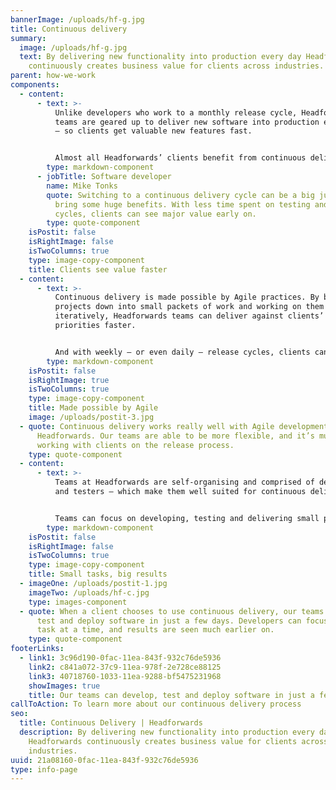 ```yaml
---
bannerImage: /uploads/hf-g.jpg
title: Continuous delivery
summary:
  image: /uploads/hf-g.jpg
  text: By delivering new functionality into production every day Headforwards
    continuously creates business value for clients across industries.
parent: how-we-work
components:
  - content:
      - text: >-
          Unlike developers who work to a monthly release cycle, Headforwards
          teams are geared up to deliver new software into production every day
          – so clients get valuable new features fast.


          Almost all Headforwards’ clients benefit from continuous delivery. From retail organisations to financial services providers, continuous delivery gives clients a commercial advantage, as it means they can offer new services and functionality faster than their competitors.
        type: markdown-component
      - jobTitle: Software developer
        name: Mike Tonks
        quote: Switching to a continuous delivery cycle can be a big jump, but it can
          bring some huge benefits. With less time spent on testing and release
          cycles, clients can see major value early on.
        type: quote-component
    isPostit: false
    isRightImage: false
    isTwoColumns: true
    type: image-copy-component
    title: Clients see value faster
  - content:
      - text: >-
          Continuous delivery is made possible by Agile practices. By breaking
          projects down into small packets of work and working on them
          iteratively, Headforwards teams can deliver against clients’
          priorities faster.


          And with weekly – or even daily – release cycles, clients can easily add or change requirements and barriers, such as approval stage gates, are removed from the process completely.
        type: markdown-component
    isPostit: false
    isRightImage: true
    isTwoColumns: true
    type: image-copy-component
    title: Made possible by Agile
    image: /uploads/postit-3.jpg
  - quote: Continuous delivery works really well with Agile development at
      Headforwards. Our teams are able to be more flexible, and it’s much easier
      working with clients on the release process.
    type: quote-component
  - content:
      - text: >-
          Teams at Headforwards are self-organising and comprised of developers
          and testers – which make them well suited for continuous delivery.


          Teams can focus on developing, testing and delivering small pieces of functionality each day, so the client gets fully-tested, quality software that meets key priorities – without having to wait for the next monthly release.
        type: markdown-component
    isPostit: false
    isRightImage: false
    isTwoColumns: true
    type: image-copy-component
    title: Small tasks, big results
  - imageOne: /uploads/postit-1.jpg
    imageTwo: /uploads/hf-c.jpg
    type: images-component
  - quote: When a client chooses to use continuous delivery, our teams can develop,
      test and deploy software in just a few days. Developers can focus on one
      task at a time, and results are seen much earlier on.
    type: quote-component
footerLinks:
  - link1: 3c96d190-0fac-11ea-843f-932c76de5936
    link2: c841a072-37c9-11ea-978f-2e728ce88125
    link3: 40718760-1033-11ea-9288-bf5475231968
    showImages: true
    title: Our teams can develop, test and deploy software in just a few days
callToAction: To learn more about our continuous delivery process
seo:
  title: Continuous Delivery | Headforwards
  description: By delivering new functionality into production every day,
    Headforwards continuously creates business value for clients across
    industries.
uuid: 21a08160-0fac-11ea-843f-932c76de5936
type: info-page
---
```

